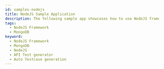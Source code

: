 ```yaml
---
id: samples-nodejs
title: NodeJS Sample Application
description: The following sample app showcases how to use NodeJS framework and the Keploy Platform.
tags:
  - NodeJS Framework
  - MongoDB
keyword:
  - NodeJS Framework
  - MongoDB
  - NodeJS
  - API Test generator
  - Auto Testcase generation
---
```

